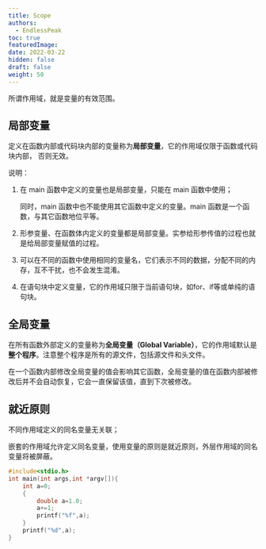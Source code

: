 ```yaml
---
title: Scope
authors:
  - EndlessPeak
toc: true
featuredImage: 
date: 2022-03-22
hidden: false
draft: false
weight: 50
---
```


所谓作用域，就是变量的有效范围。

## 局部变量

定义在函数内部或代码块内部的变量称为**局部变量**，它的作用域仅限于函数或代码块内部， 否则无效。

说明：

1. 在 main 函数中定义的变量也是局部变量，只能在 main 函数中使用；

   同时，main 函数中也不能使用其它函数中定义的变量。main 函数是一个函数，与其它函数地位平等。

2. 形参变量、在函数体内定义的变量都是局部变量。实参给形参传值的过程也就是给局部变量赋值的过程。

3. 可以在不同的函数中使用相同的变量名，它们表示不同的数据，分配不同的内存，互不干扰，也不会发生混淆。

4. 在语句块中定义变量，它的作用域只限于当前语句块，如for、if等或单纯的语句块。

## 全局变量

在所有函数外部定义的变量称为**全局变量（Global Variable）**，它的作用域默认是**整个程序**。注意整个程序是所有的源文件，包括源文件和头文件。

在一个函数内部修改全局变量的值会影响其它函数，全局变量的值在函数内部被修改后并不会自动恢复，它会一直保留该值，直到下次被修改。

## 就近原则

不同作用域定义的同名变量无关联；

嵌套的作用域允许定义同名变量，使用变量的原则是就近原则，外层作用域的同名变量将被屏蔽。

```c
#include<stdio.h>
int main(int args,int *argv[]){
    int a=0;
    {
        double a=1.0;
        a+=1;
        printf("%f",a);
    }
    printf("%d",a);
}
```

